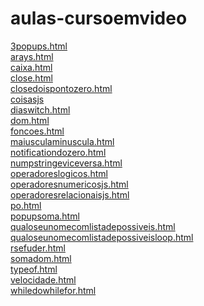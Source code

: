 # aulas-cursoemvideo 
<a href='https://gabrielryanft.github.io/learning/cursoemvideo/javascript/aulas-cursoemvideo/3popups.html' target='_blank' rel='next'>3popups.html</a><br/>
<a href='https://gabrielryanft.github.io/learning/cursoemvideo/javascript/aulas-cursoemvideo/arays.html' target='_blank' rel='next'>arays.html</a><br/>
<a href='https://gabrielryanft.github.io/learning/cursoemvideo/javascript/aulas-cursoemvideo/caixa.html' target='_blank' rel='next'>caixa.html</a><br/>
<a href='https://gabrielryanft.github.io/learning/cursoemvideo/javascript/aulas-cursoemvideo/close.html' target='_blank' rel='next'>close.html</a><br/>
<a href='https://gabrielryanft.github.io/learning/cursoemvideo/javascript/aulas-cursoemvideo/closedoispontozero.html' target='_blank' rel='next'>closedoispontozero.html</a><br/>
<a href='https://gabrielryanft.github.io/learning/cursoemvideo/javascript/aulas-cursoemvideo/coisasjs/' target='_blank' rel='next'>coisasjs</a><br/>
<a href='https://gabrielryanft.github.io/learning/cursoemvideo/javascript/aulas-cursoemvideo/diaswitch.html' target='_blank' rel='next'>diaswitch.html</a><br/>
<a href='https://gabrielryanft.github.io/learning/cursoemvideo/javascript/aulas-cursoemvideo/dom.html' target='_blank' rel='next'>dom.html</a><br/>
<a href='https://gabrielryanft.github.io/learning/cursoemvideo/javascript/aulas-cursoemvideo/foncoes.html' target='_blank' rel='next'>foncoes.html</a><br/>
<a href='https://gabrielryanft.github.io/learning/cursoemvideo/javascript/aulas-cursoemvideo/maiusculaminuscula.html' target='_blank' rel='next'>maiusculaminuscula.html</a><br/>
<a href='https://gabrielryanft.github.io/learning/cursoemvideo/javascript/aulas-cursoemvideo/notificationdozero.html' target='_blank' rel='next'>notificationdozero.html</a><br/>
<a href='https://gabrielryanft.github.io/learning/cursoemvideo/javascript/aulas-cursoemvideo/numpstringeviceversa.html' target='_blank' rel='next'>numpstringeviceversa.html</a><br/>
<a href='https://gabrielryanft.github.io/learning/cursoemvideo/javascript/aulas-cursoemvideo/operadoreslogicos.html' target='_blank' rel='next'>operadoreslogicos.html</a><br/>
<a href='https://gabrielryanft.github.io/learning/cursoemvideo/javascript/aulas-cursoemvideo/operadoresnumericosjs.html' target='_blank' rel='next'>operadoresnumericosjs.html</a><br/>
<a href='https://gabrielryanft.github.io/learning/cursoemvideo/javascript/aulas-cursoemvideo/operadoresrelacionaisjs.html' target='_blank' rel='next'>operadoresrelacionaisjs.html</a><br/>
<a href='https://gabrielryanft.github.io/learning/cursoemvideo/javascript/aulas-cursoemvideo/po.html' target='_blank' rel='next'>po.html</a><br/>
<a href='https://gabrielryanft.github.io/learning/cursoemvideo/javascript/aulas-cursoemvideo/popupsoma.html' target='_blank' rel='next'>popupsoma.html</a><br/>
<a href='https://gabrielryanft.github.io/learning/cursoemvideo/javascript/aulas-cursoemvideo/qualoseunomecomlistadepossiveis.html' target='_blank' rel='next'>qualoseunomecomlistadepossiveis.html</a><br/>
<a href='https://gabrielryanft.github.io/learning/cursoemvideo/javascript/aulas-cursoemvideo/qualoseunomecomlistadepossiveisloop.html' target='_blank' rel='next'>qualoseunomecomlistadepossiveisloop.html</a><br/>
<a href='https://gabrielryanft.github.io/learning/cursoemvideo/javascript/aulas-cursoemvideo/rsefuder.html' target='_blank' rel='next'>rsefuder.html</a><br/>
<a href='https://gabrielryanft.github.io/learning/cursoemvideo/javascript/aulas-cursoemvideo/somadom.html' target='_blank' rel='next'>somadom.html</a><br/>
<a href='https://gabrielryanft.github.io/learning/cursoemvideo/javascript/aulas-cursoemvideo/typeof.html' target='_blank' rel='next'>typeof.html</a><br/>
<a href='https://gabrielryanft.github.io/learning/cursoemvideo/javascript/aulas-cursoemvideo/velocidade.html' target='_blank' rel='next'>velocidade.html</a><br/>
<a href='https://gabrielryanft.github.io/learning/cursoemvideo/javascript/aulas-cursoemvideo/whiledowhilefor.html' target='_blank' rel='next'>whiledowhilefor.html</a><br/>
